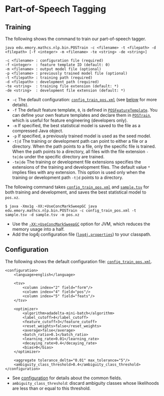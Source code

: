 # Part-of-Speech Tagging

## Training

The following shows the command to train our part-of-speech tagger.

```
java edu.emory.mathcs.nlp.bin.POSTrain -c <filename> -t <filepath> -d <filepath> [-f <integer> -m <filename> -te <string> -de <string>]

-c <filename> : configuration file (required)
-f <integer>  : feature template ID (default: 0)
-m <filename> : output model file (optional)
-p <filename> : previously trained model file (optional)
-t <filepath> : training path (required)
-d <filepath> : development path (required)
-te <string>  : training file extension (default: *)
-de <string>  : development file extension (default: *)
```

* `-c` The default configuration: [`config_train_pos.xml`](../../src/main/resources/configuration/config_train_pos.xml) (see [below](#configuration) for more details).
* `-f` The default feature template, `0`, is defined in [`POSFeatureTemplate`](../../src/main/java/edu/emory/mathcs/nlp/component/pos/POSFeatureTemplate.java). You can define your own feature templates and declare them in [`POSTrain`](../../src/main/java/edu/emory/mathcs/nlp/bin/POSTrain.java), which is useful for feature engineering (developers only).
* `-m` If specified, the best statistical model is saved to the file as a compressed Java object.
* `-p` If specified, a previously trained model is used as the seed model.
* `-t|d` The training or development path can point to either a file or a directory. When the path points to a file, only the specific file is trained. When the path points to a directory, all files with the file extension `-te|de` under the specific directory are trained.
* `-te|de` The training or development file extensions specifies the extensions of the training and development files. The default value `*` implies files with any extension. This option is used only when the training or development path `-t|d` points to a directory.

The following command takes [`config_train_pos.xml`](../../src/main/resources/configuration/config_train_pos.xml) and [`sample.tsv`](../../src/main/resources/dat/sample.tsv) for both training and development, and saves the best statistical model to `pos.xz`.

```
$ java -Xmx1g -XX:+UseConcMarkSweepGC java edu.emory.mathcs.nlp.bin.POSTrain -c config_train_pos.xml -t sample.tsv -d sample.tsv -m pos.xz
```

* Use the [`-XX:+UseConcMarkSweepGC`](http://www.oracle.com/technetwork/java/tuning-139912.html) option for JVM, which reduces the memory usage into a half.
* Add the log4j configuration file ([`log4j.properties`](../../src/main/resources/configuration/log4j.properties)) to your classpath.

## Configuration

The following shows the default configuration file: [`config_train_pos.xml`](../../src/main/resources/configuration/config_train_pos.xml).

```
<configuration>
    <language>english</language>

	<tsv>
        <column index="2" field="form"/>
        <column index="4" field="pos"/>
        <column index="5" field="feats"/>
    </tsv>

    <optimizer>
        <algorithm>adadelta-mini-batch</algorithm>
        <label_cutoff>4</label_cutoff>
        <feature_cutoff>3</feature_cutoff>
        <reset_weights>false</reset_weights>
        <average>false</average>
        <batch_ratio>0.1</batch_ratio>
        <learning_rate>0.01</learning_rate>
        <decaying_rate>0.4</decaying_rate>
        <bias>0</bias>
    </optimizer>
    
	<aggregate tolerance_delta="0.01" max_tolerance="5"/>
	<ambiguity_class_threshold>0.4</ambiguity_class_threshold>
</configuration>
```

* See [configuration](../specification/configuration.md#training) for details about the common fields.
* `ambiguity_class_threshold`: discard ambiguity classes whose likelihoods are less than or equal to this threshold.
